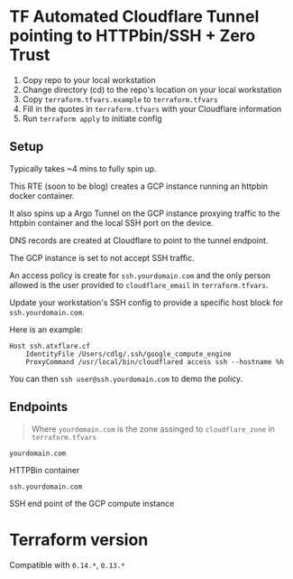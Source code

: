 # TF Automated Cloudflare Tunnel pointing to HTTPbin/SSH + Zero Trust 

1. Copy repo to your local workstation
2. Change directory (cd) to the repo's location on your local workstation
3. Copy `terraform.tfvars.example` to `terraform.tfvars`
4. Fill in the quotes in `terraform.tfvars` with your Cloudflare information
5. Run `terraform apply` to initiate config

## Setup

Typically takes ~4 mins to fully spin up. 

This RTE (soon to be blog) creates a GCP instance running an httpbin docker container.

It also spins up a Argo Tunnel on the GCP instance proxying traffic to the httpbin container
and the local SSH port on the device.

DNS records are created at Cloudflare to point to the tunnel endpoint. 

The GCP instance is set to not accept SSH traffic.

An access policy is create for `ssh.yourdomain.com` and the only person allowed is the user 
provided to `cloudflare_email` in `terraform.tfvars`.

Update your workstation's SSH config to provide a specific host block for `ssh.yourdomain.com`.

Here is an example:

```
Host ssh.atxflare.cf
    IdentityFile /Users/cdlg/.ssh/google_compute_engine
    ProxyCommand /usr/local/bin/cloudflared access ssh --hostname %h
```

You can then `ssh user@ssh.yourdomain.com` to demo the policy.

## Endpoints

> Where `yourdomain.com` is the zone assinged to `cloudflare_zone` in `terraform.tfvars`

`yourdomain.com`

HTTPBin container 

`ssh.yourdomain.com`

SSH end point of the GCP compute instance

# Terraform version
Compatible with `0.14.*`, `0.13.*`
